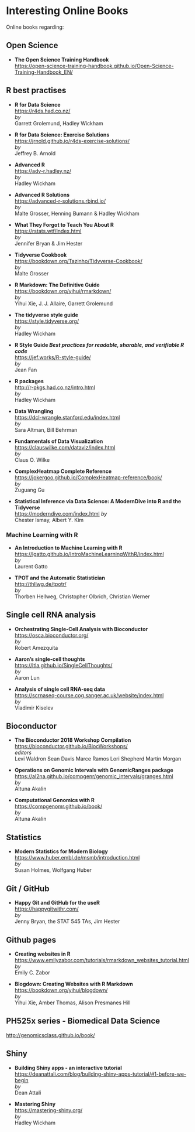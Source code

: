 # Interesting Online Books
Online books regarding: 

## Open Science  

* __The Open Science Training Handbook__  
https://open-science-training-handbook.github.io/Open-Science-Training-Handbook_EN/  



## R best practises

  
* __R for Data Science__   
https://r4ds.had.co.nz/  
_by_    
Garrett Grolemund, Hadley Wickham
  
* __R for Data Science: Exercise Solutions__    
https://jrnold.github.io/r4ds-exercise-solutions/    
_by_    
Jeffrey B. Arnold


* __Advanced R__  
https://adv-r.hadley.nz/  
_by_  
Hadley Wickham


* __Advanced R Solutions__    
https://advanced-r-solutions.rbind.io/  
_by_    
Malte Grosser, Henning Bumann & Hadley Wickham

* __What They Forgot to Teach You About R__    
https://rstats.wtf/index.html  
_by_    
Jennifer Bryan & Jim Hester


* __Tidyverse Cookbook__    
https://bookdown.org/Tazinho/Tidyverse-Cookbook/  
_by_  
Malte Grosser

* __R Markdown: The Definitive Guide__  
https://bookdown.org/yihui/rmarkdown/  
_by_    
Yihui Xie, J. J. Allaire, Garrett Grolemund

* __The tidyverse style guide__  
https://style.tidyverse.org/  
_by_  
Hadley Wickham

* __R Style Guide _Best practices for readable, sharable, and verifiable R code___    
https://jef.works/R-style-guide/        
_by_  
Jean Fan

* __R packages__  
http://r-pkgs.had.co.nz/intro.html  
_by_  
Hadley Wickham

* __Data Wrangling__   
https://dcl-wrangle.stanford.edu/index.html  
_by_    
Sara Altman, Bill Behrman  

* __Fundamentals of Data Visualization__   
https://clauswilke.com/dataviz/index.html  
_by_    
Claus O. Wilke 

* __ComplexHeatmap Complete Reference__   
https://jokergoo.github.io/ComplexHeatmap-reference/book/    
_by_    
Zuguang Gu  

* __Statistical Inference via Data Science: A ModernDive into R and the Tidyverse__   
https://moderndive.com/index.html
_by_    
Chester Ismay, Albert Y. Kim   

### Machine Learning with R
* __An Introduction to Machine Learning with R__  
https://lgatto.github.io/IntroMachineLearningWithR/index.html   
_by_  
Laurent Gatto

* __TPOT and the Automatic Statistician__  
http://thllwg.de/tpotr/    
_by_  
Thorben Hellweg, Christopher Olbrich, Christian Werner  

## Single cell RNA analysis

* __Orchestrating Single-Cell Analysis with Bioconductor__   
https://osca.bioconductor.org/  
_by_  
Robert Amezquita

* __Aaron’s single-cell thoughts__   
https://ltla.github.io/SingleCellThoughts/  
_by_  
Aaron Lun  

* __Analysis of single cell RNA-seq data__  
https://scrnaseq-course.cog.sanger.ac.uk/website/index.html    
_by_    
Vladimir Kiselev

## Bioconductor 

* __The Bioconductor 2018 Workshop Compilation__  
https://bioconductor.github.io/BiocWorkshops/   
_editors_  
Levi Waldron Sean Davis Marce Ramos Lori Shepherd Martin Morgan

* __Operations on Genomic Intervals with GenomicRanges package__   
https://al2na.github.io/compgenr/genomic_intervals/granges.html   
_by_    
Altuna Akalin   

* __Computational Genomics with R__  
https://compgenomr.github.io/book/  
_by_   
Altuna Akalin
## Statistics 

* __Modern Statistics for Modern Biology__  
https://www.huber.embl.de/msmb/introduction.html  
_by_  
Susan Holmes, Wolfgang Huber  

## Git / GitHub

* __Happy Git and GitHub for the useR__   
https://happygitwithr.com/  
_by_    
Jenny Bryan, the STAT 545 TAs, Jim Hester

## Github pages

* __Creating websites in R__  
https://www.emilyzabor.com/tutorials/rmarkdown_websites_tutorial.html  
_by_   
Emily C. Zabor  

* __Blogdown: Creating Websites with R Markdown__  
https://bookdown.org/yihui/blogdown/   
_by_   
Yihui Xie, Amber Thomas, Alison Presmanes Hill  

## PH525x series - Biomedical Data Science 
http://genomicsclass.github.io/book/

## Shiny  
* __Building Shiny apps - an interactive tutorial__  
https://deanattali.com/blog/building-shiny-apps-tutorial/#1-before-we-begin  
_by_   
Dean Attali  

* __Mastering Shiny__  
https://mastering-shiny.org/  
_by_   
Hadley Wickham   
